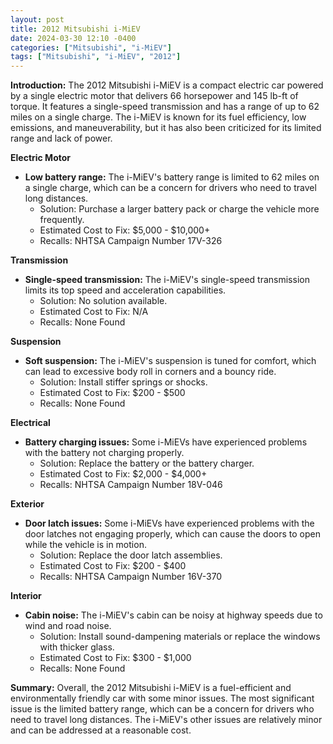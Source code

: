 ```yaml
---
layout: post
title: 2012 Mitsubishi i-MiEV
date: 2024-03-30 12:10 -0400
categories: ["Mitsubishi", "i-MiEV"]
tags: ["Mitsubishi", "i-MiEV", "2012"]
---
```

**Introduction:**
The 2012 Mitsubishi i-MiEV is a compact electric car powered by a single electric motor that delivers 66 horsepower and 145 lb-ft of torque. It features a single-speed transmission and has a range of up to 62 miles on a single charge. The i-MiEV is known for its fuel efficiency, low emissions, and maneuverability, but it has also been criticized for its limited range and lack of power.

**Electric Motor**
- **Low battery range:** The i-MiEV's battery range is limited to 62 miles on a single charge, which can be a concern for drivers who need to travel long distances.
  - Solution: Purchase a larger battery pack or charge the vehicle more frequently.
  - Estimated Cost to Fix: $5,000 - $10,000+
  - Recalls: NHTSA Campaign Number 17V-326

**Transmission**
- **Single-speed transmission:** The i-MiEV's single-speed transmission limits its top speed and acceleration capabilities.
  - Solution: No solution available.
  - Estimated Cost to Fix: N/A
  - Recalls: None Found

**Suspension**
- **Soft suspension:** The i-MiEV's suspension is tuned for comfort, which can lead to excessive body roll in corners and a bouncy ride.
  - Solution: Install stiffer springs or shocks.
  - Estimated Cost to Fix: $200 - $500
  - Recalls: None Found

**Electrical**
- **Battery charging issues:** Some i-MiEVs have experienced problems with the battery not charging properly.
  - Solution: Replace the battery or the battery charger.
  - Estimated Cost to Fix: $2,000 - $4,000+
  - Recalls: NHTSA Campaign Number 18V-046

**Exterior**
- **Door latch issues:** Some i-MiEVs have experienced problems with the door latches not engaging properly, which can cause the doors to open while the vehicle is in motion.
  - Solution: Replace the door latch assemblies.
  - Estimated Cost to Fix: $200 - $400
  - Recalls: NHTSA Campaign Number 16V-370

**Interior**
- **Cabin noise:** The i-MiEV's cabin can be noisy at highway speeds due to wind and road noise.
  - Solution: Install sound-dampening materials or replace the windows with thicker glass.
  - Estimated Cost to Fix: $300 - $1,000
  - Recalls: None Found

**Summary:**
Overall, the 2012 Mitsubishi i-MiEV is a fuel-efficient and environmentally friendly car with some minor issues. The most significant issue is the limited battery range, which can be a concern for drivers who need to travel long distances. The i-MiEV's other issues are relatively minor and can be addressed at a reasonable cost.
